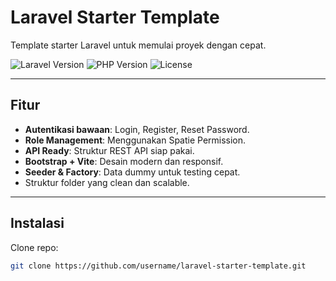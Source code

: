 # Laravel Starter Template

Template starter Laravel untuk memulai proyek dengan cepat.

![Laravel Version](https://img.shields.io/badge/laravel-10.x-red)
![PHP Version](https://img.shields.io/badge/PHP-^8.1-blue)
![License](https://img.shields.io/badge/license-MIT-green)

---

##  Fitur
- **Autentikasi bawaan**: Login, Register, Reset Password.
- **Role Management**: Menggunakan Spatie Permission.
- **API Ready**: Struktur REST API siap pakai.
- **Bootstrap + Vite**: Desain modern dan responsif.
- **Seeder & Factory**: Data dummy untuk testing cepat.
- Struktur folder yang clean dan scalable.

---

## Instalasi
Clone repo:
   ```bash
   git clone https://github.com/username/laravel-starter-template.git
